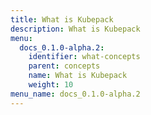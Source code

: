 ```yaml
---
title: What is Kubepack
description: What is Kubepack
menu:
  docs_0.1.0-alpha.2:
    identifier: what-concepts
    parent: concepts
    name: What is Kubepack
    weight: 10
menu_name: docs_0.1.0-alpha.2
---
```

